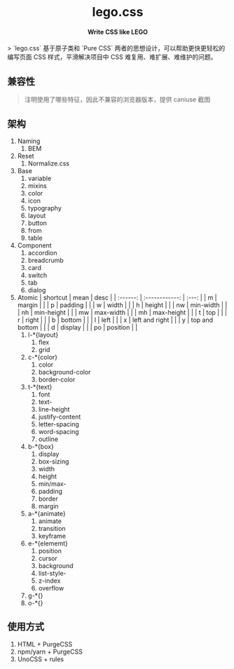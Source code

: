 <p align="center">
    <img src="">
</p>
<h1 align="center">lego.css</h1>
<h4 align="center">Write CSS like LEGO</h4>
> `lego.css` 基于原子类和 `Pure CSS` 两者的思想设计，可以帮助更快更轻松的编写页面 CSS 样式，平滑解决项目中 CSS 难复用、难扩展、难维护的问题。

## 兼容性

> 注明使用了哪些特征，因此不兼容的浏览器版本，提供 caniuse 截图

## 架构

1. Naming
    1. BEM
2. Reset
    1. Normalize.css
3. Base
    1. variable
    2. mixins
    3. color
    4. icon
    5. typography
    6. layout
    7. button
    8. from
    9. table
4. Component
    1. accordion
    2. breadcrumb
    3. card
    4. switch
    5. tab
    6. dialog
5. Atomic
   | shortcut |      mean      | desc  |
   | :------: | :------------: | :---: |
   |    m     |     margin     |       |
   |    p     |    padding     |       |
   |    w     |     width      |       |
   |    h     |     height     |       |
   |    nw    |   min-width    |       |
   |    nh    |   min-height   |       |
   |    mw    |   max-width    |       |
   |    mh    |   max-height   |       |
   |    t     |      top       |       |
   |    r     |     right      |       |
   |    b     |     bottom     |       |
   |    l     |      left      |       |
   |    x     | left and right |       |
   |    y     | top and bottom |       |
   |    d     |    display     |       |
   |    po    |    position    |       |
    1. l-*{layout}
       1. flex
       2. grid
    2. c-*{color}
       1. color
       2. background-color
       3. border-color
    3. t-*{text}
        1. font
        2. text-
        3. line-height
        4. justify-content
        5. letter-spacing
        6. word-spacing
        7. outline
    4. b-*{box}
        1. display
        2. box-sizing
        3. width
        4. height
        5. min/max-
        6. padding
        7. border
        8. margin
    5. a-*{animate}
        1. animate
        2. transition
        3. keyframe
    6. e-*{elememt}
        1. position
        2. cursor
        3. background
        4. list-style-
        5. z-index
        6. overflow
     7. g-*{}
     8. o-*{}

## 使用方式

1. HTML<link> + PurgeCSS 
2. npm/yarn + PurgeCSS
3. UnoCSS + rules
